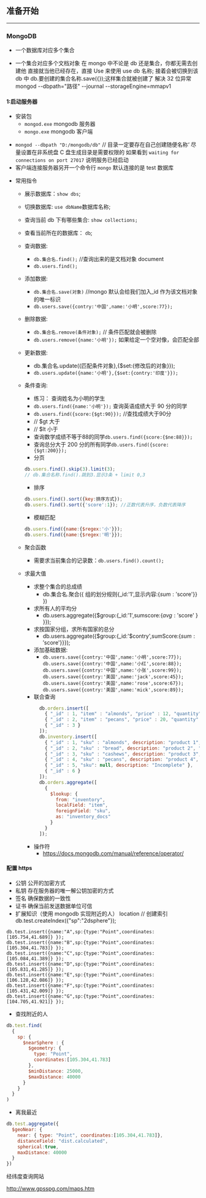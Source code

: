 ## 准备开始

---

### MongoDB

- 一个数据库对应多个集合

- 一个集合对应多个文档对象
  在 mongo 中不论是 db 还是集合，你都无需去创建他
  直接就当他已经存在，直接 Use 来使用
  use db 名称;
  接着会被切换到该 db 中
  db.要创建的集合名称.save({});这样集合就被创建了
  解决 32 位异常 mongod --dbpath="路径" --journal --storageEngine=mmapv1

#### 1:启动服务器

- 安装包
  - `mongod.exe` mongodb 服务器
  - `mongo.exe` mongodb 客户端

* `mongod --dbpath "D:/mongodb/db"` // 目录一定要存在自己创建随便名称‘
  尽量设置在非系统盘 C 盘生成目录是需要权限的
  如果看到 `waiting for connections on port 27017` 说明服务已经启动
* 客户端连接服务器另开一个命令行 `mongo` 默认连接的是 test 数据库

- 常用指令
  - 展示数据库：`show dbs`;
  - 切换数据库: `use dbName`数据库名称;
  - 查询当前 db 下有哪些集合: `show collections;`
  - 查看当前所在的数据库： `db`;
  - 查询数据:
    - `db.集合名.find();` //查询出来的是文档对象 document
    - `db.users.find();`
  - 添加数据:
    - `db.集合名.save(对象)` //mongo 默认会给我们加入\_id 作为该文档对象的唯一标识
    - `db.users.save({contry:'中国',name:'小明',score:77});`
  - 删除数据:
    - `db.集合名.remove(条件对象);` // 条件匹配就会被删除
    - `db.users.remove({name:'小明'});`
      如果给定一个空对像，会匹配全部
  - 更新数据:
    - db.集合名.update({匹配条件对象},{\$set:{修改后的对象}});
    - `db.users.update({name:'小明'},{$set:{contry:'印度'}});`
  - 条件查询: 
    - 练习： 查询姓名为小明的学生
    - `db.users.find({name:'小明'});` 查询英语成绩大于 90 分的同学
    - `db.users.find({score:{$gt:90}});` //查找成绩大于90分
    - // $gt 大于
    - // $lt 小于
    - 查询数学成绩不等于88的同学`db.users.find({score:{$ne:88}});` 
    - 查询总分大于 200 分的所有同学`db.users.find({score:{$gt:200}});`
    - 分页
    ```javascript
    db.users.find().skip(3).limit(3);
    // db.集合名称.find().跳到3.显示3条 + limit 0,3
    ```

    - 排序
    ```javascript
    db.users.find().sort({key:排序方式});
    db.users.find().sort({'score':1}); //正数代表升序，负数代表降序
    ```
    - 模糊匹配
    ```javascript
    db.users.find({name:{$regex:'小'}});
    db.users.find({name:{$regex:'明'}});
    ```
  - 聚合函数
    - 需要求当前集合的记录数：`db.users.find().count();`
  - 求最大值 
    - 求整个集合的总成绩 
      + db.集合名.聚合({ 组的划分规则{_id:'1',显示内容:{$sum:'$score'}} })
    - 求所有人的平均分
      + db.users.aggregate({$group:{\_id:'1',sumscore:{$avg:'$score' } }});
    - 求按国家分组，求所有国家的总分
      + db.users.aggregate({$group:{_id:'$contry',sumScore:{$sum:'$score'}}});
    - 添加基础数据: 
      + `db.users.save({contry:'中国',name:'小明',score:77}); db.users.save({contry:'中国',name:'小红',score:88}); db.users.save({contry:'中国',name:'小张',score:99}); db.users.save({contry:'美国',name:'jack',score:45}); db.users.save({contry:'美国',name:'rose',score:67}); db.users.save({contry:'美国',name:'mick',score:89});`
    - 联合查询
      ```javascript
        db.orders.insert([
          { "_id" : 1, "item" : "almonds", "price" : 12, "quantity" : 2 },
          { "_id" : 2, "item" : "pecans", "price" : 20, "quantity" : 1 },
          { "_id" : 3 }
        ]);
        db.inventory.insert([
          { "_id" : 1, "sku" : "almonds", description: "product 1", "instock" : 120 },
          { "_id" : 2, "sku" : "bread", description: "product 2", "instock" : 80 },
          { "_id" : 3, "sku" : "cashews", description: "product 3", "instock" : 60 },
          { "_id" : 4, "sku" : "pecans", description: "product 4", "instock" : 70 },
          { "_id" : 5, "sku": null, description: "Incomplete" },
          { "_id" : 6 }
        ]);
        db.orders.aggregate([
          {
            $lookup: {
              from: "inventory",
              localField: "item",
              foreignField: "sku",
              as: "inventory_docs"
            }
          }
        ]);
      ```
    - 操作符
      - https://docs.mongodb.com/manual/reference/operator/
#### 配置 https
  - 公钥 公开的加密方式
  - 私钥 存在服务器的唯一解公钥加密的方式
  - 签名 确保数据的一致性
  - 证书 确保当前发送数据单位可信
  - 扩展知识（使用 mongodb 实现附近的人）
    location
    // 创建索引
    db.test.createIndex({"sp":"2dsphere"});
```
db.test.insert({name:"A",sp:{type:"Point",coordinates:[105.754,41.689]} });
db.test.insert({name:"B",sp:{type:"Point",coordinates:[105.304,41.783]} });
db.test.insert({name:"C",sp:{type:"Point",coordinates:[105.084,41.389]} });
db.test.insert({name:"D",sp:{type:"Point",coordinates:[105.831,41.285]} });
db.test.insert({name:"E",sp:{type:"Point",coordinates:[106.128,42.086]} });
db.test.insert({name:"F",sp:{type:"Point",coordinates:[105.431,42.009]} });
db.test.insert({name:"G",sp:{type:"Point",coordinates:[104.705,41.921]} });
```
- 查找附近的人
```javascript
db.test.find(
  {
    sp: {
      $nearSphere : {
        $geometry: {
          type: "Point",  
          coordinates:[105.304,41.783]
        },
        $minDistance: 25000,
        $maxDistance: 40000
      }
    }
  }
)
 ```
- 离我最近
```javascript
db.test.aggregate({
  $geoNear: {
    near: { type: "Point", coordinates:[105.304,41.783]},
    distanceField: "dist.calculated",
    spherical:true,
    maxDistance: 40000
  }
})

```
经纬度查询网站

http://www.gpsspg.com/maps.htm
